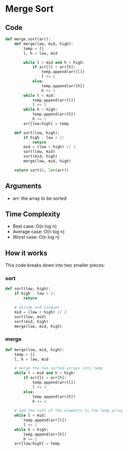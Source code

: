 # Merge Sort

## Code
```python
def merge_sort(arr):
    def merge(low, mid, high):
        temp = []
        l, h = low, mid

        while l < mid and h < high:
            if arr[l] < arr[h]:
                temp.append(arr[l])
                l += 1
            else:
                temp.append(arr[h])
                h += 1
        while l < mid:
            temp.append(arr[l])
            l += 1
        while h < high:
            temp.append(arr[h])
            h += 1
        arr[low:high] = temp

    def sort(low, high):
        if high - low < 2:
            return
        mid = (low + high) // 2
        sort(low, mid)
        sort(mid, high)
        merge(low, mid, high)

    return sort(0, len(arr))
```

## Arguments
- arr: the array to be sorted

## Time Complexity
- Best case: O(n log n)
- Average case: O(n log n)
- Worst case: O(n log n)

## How it works
This code breaks down into two smaller pieces:

### sort
```python
def sort(low, high):
    if high - low < 2:
        return

    # divide and conquer
    mid = (low + high) // 2
    sort(low, mid)
    sort(mid, high)
    merge(low, mid, high)
```

### merge
```python
def merge(low, mid, high):
    temp = []
    l, h = low, mid

    # merge the two sorted arrays into temp
    while l < mid and h < high:
        if arr[l] < arr[h]:
            temp.append(arr[l])
            l += 1
        else:
            temp.append(arr[h])
            h += 1
    
    # add the rest of the elements to the temp array
    while l < mid:
        temp.append(arr[l])
        l += 1
    while h < high:
        temp.append(arr[h])
        h += 1
    arr[low:high] = temp
```
